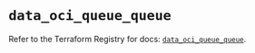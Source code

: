 # `data_oci_queue_queue`

Refer to the Terraform Registry for docs: [`data_oci_queue_queue`](https://registry.terraform.io/providers/oracle/oci/7.19.0/docs/data-sources/queue_queue).
